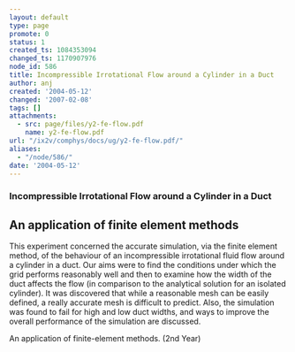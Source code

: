 ```yaml
---
layout: default
type: page
promote: 0
status: 1
created_ts: 1084353094
changed_ts: 1170907976
node_id: 586
title: Incompressible Irrotational Flow around a Cylinder in a Duct
author: anj
created: '2004-05-12'
changed: '2007-02-08'
tags: []
attachments:
  - src: page/files/y2-fe-flow.pdf
    name: y2-fe-flow.pdf
url: "/ix2v/comphys/docs/ug/y2-fe-flow.pdf/"
aliases:
  - "/node/586/"
date: '2004-05-12'
---
```

### Incompressible Irrotational Flow around a Cylinder in a Duct
## An application of finite element methods
This experiment concerned the accurate simulation,
via the finite element method, of the behaviour of an
incompressible irrotational fluid flow around a cylinder
in a duct. Our aims were to find the conditions under
which the grid performs reasonably well and then to
examine how the width of the duct affects the flow (in
comparison to the analytical solution for an isolated
cylinder). It was discovered that while a reasonable
mesh can be easily defined, a really accurate mesh is
difficult to predict. Also, the simulation was found to
fail for high and low duct widths, and ways to improve
the overall performance of the simulation are
discussed.

An application of finite-element methods. (2nd Year)
